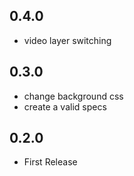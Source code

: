 ## 0.4.0

- video layer switching

## 0.3.0

- change background css
- create a valid specs

## 0.2.0

- First Release
